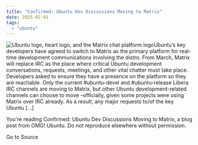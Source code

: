 ```yaml
---
title: "Confirmed: Ubuntu Dev Discussions Moving to Matrix"
date: 2025-02-01
tags: 
  - "ubuntu"
---
```


![Ubuntu logo, heart logo, and the Matrix chat platform logo](https://i0.wp.com/www.omgubuntu.co.uk/wp-content/uploads/2025/01/ubuntu-matrix.jpg?resize=406%2C232&ssl=1)Ubuntu’s key developers have agreed to switch to Matrix as the primary platform for real-time development communications involving the distro. From March, Matrix will replace IRC as the place where critical Ubuntu development conversations, requests, meetings, and other vital chatter must take place. Developers asked to ensure they have a presence on the platform so they are reachable. Only the current #ubuntu-devel and #ubuntu-release Libera IRC channels are moving to Matrix, but other Ubuntu development-related channels can choose to move –officially, given some projects were using Matrix over IRC already. As a result, any major requests to/of the key Ubuntu \[…\]

You're reading Confirmed: Ubuntu Dev Discussions Moving to Matrix, a blog post from OMG! Ubuntu. Do not reproduce elsewhere without permission.

Go to Source
